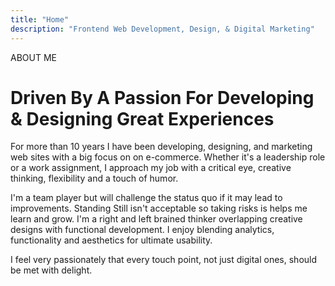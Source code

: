 ```yaml
---
title: "Home"
description: "Frontend Web Development, Design, & Digital Marketing"
---
```


ABOUT ME

# Driven By A Passion For Developing & Designing Great Experiences

For more than 10 years I have been developing, designing, and marketing web sites with a big focus on on e-commerce. Whether it's a leadership role or a work assignment, I approach my job with a critical eye, creative thinking, flexibility and a touch of humor.

I'm a team player but will challenge the status quo if it may lead to improvements. Standing Still isn't acceptable so taking risks is helps me learn and grow. I'm a right and left brained thinker overlapping creative designs with functional development. I enjoy blending analytics, functionality and aesthetics for ultimate usability.

I feel very passionately that every touch point, not just digital ones, should be met with delight.